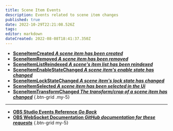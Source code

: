 ```yaml
---
title: Scene Item Events
description: Events related to scene item changes
published: true
date: 2022-10-29T22:21:08.526Z
tags: 
editor: markdown
dateCreated: 2022-08-08T18:41:37.350Z
---
```


* [**SceneItemCreated *A scene item has been created***](/Broadcasters/OBS/Events/Scene-Item-Events/SceneItemCreated)
* [**SceneItemRemoved *A scene item has been removed***](/Broadcasters/OBS/Events/Scene-Item-Events/SceneItemRemoved)
* [**SceneItemListReindexed *A scene's item list has been reindexed***](/Broadcasters/OBS/Events/Scene-Item-Events/SceneItemListReindexed)
* [**SceneItemEnableStateChanged *A scene item's enable state has changed***](/Broadcasters/OBS/Events/Scene-Item-Events/SceneItemEnableStateChanged)
* [**SceneItemLockStateChanged *A scene item's lock state has changed***](/Broadcasters/OBS/Events/Scene-Item-Events/SceneItemLockStateChanged)
* [**SceneItemSelected *A scene item has been selected in the Ui***](/Broadcasters/OBS/Events/Scene-Item-Events/SceneItemSelected)
* [**SceneItemTransformChanged *The transform/crop of a scene item has changed***](/Broadcasters/OBS/Events/Scene-Item-Events/SceneItemTransformChanged)
{.btn-grid .my-5}

---

- [<i class="mdi mdi-chevron-left"></i>**OBS Studio Events Reference *Go Back***](/Broadcasters/OBS/Events)
- [<i class="mdi mdi-github"></i> **OBS WebSocket Documentation *GitHub documentation for these requests***](https://github.com/obsproject/obs-websocket/blob/master/docs/generated/protocol.md#scene-items-events)
{.btn-grid my-5}